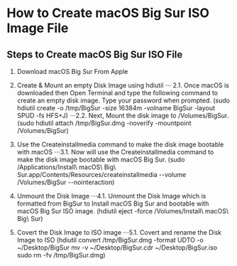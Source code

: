 # How to Create macOS Big Sur ISO Image File

## Steps to Create macOS Big Sur ISO File

   1. Download macOS Big Sur From Apple

   2. Create & Mount an empty Disk Image using hdiutil
   ⋅⋅⋅	2.1. Once macOS is downloaded then Open Terminal and type the following command to create an empty disk image. Type your password when prompted.
      (sudo hdiutil create -o /tmp/BigSur -size 16384m -volname BigSur -layout SPUD -fs HFS+J)
   ⋅⋅⋅2.2. Next, Mount the disk image to /Volumes/BigSur.
      (sudo hdiutil attach /tmp/BigSur.dmg -noverify -mountpoint /Volumes/BigSur)   
      
   3. Use the Createinstallmedia command to make the disk image bootable with macOS
   ⋅⋅⋅3.1. Now will use the Createinstallmedia command to make the disk image bootable with macOS Big Sur.
      (sudo /Applications/Install\ macOS\ Big\ Sur.app/Contents/Resources/createinstallmedia --volume /Volumes/BigSur --nointeraction)

   4. Unmount the Disk Image
   ⋅⋅⋅4.1. Unmount the Disk Image which is formatted from BigSur to Install macOS Big Sur and bootable with macOS Big Sur ISO image.
      (hdiutil eject -force /Volumes/Install\ macOS\ Big\ Sur)
   
   5. Covert the Disk Image to ISO image
   ⋅⋅⋅5.1. Covert and rename the Disk Image to ISO
      (hdiutil convert /tmp/BigSur.dmg -format UDTO -o ~/Desktop/BigSur
       mv -v ~/Desktop/BigSur.cdr ~/Desktop/BigSur.iso
       sudo rm -fv /tmp/BigSur.dmg)
